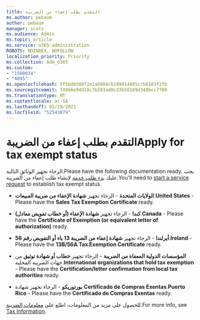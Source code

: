 ```yaml
---
title: التقدم بطلب إعفاء من الضريبة
ms.author: pebaum
author: pebaum
manager: scotv
ms.audience: Admin
ms.topic: article
ms.service: o365-administration
ROBOTS: NOINDEX, NOFOLLOW
localization_priority: Priority
ms.collection: Adm_O365
ms.custom:
- "1500034"
- "4895"
ms.openlocfilehash: 9f5bdb508f2e1ab884cb199914885ccb6103f2fb
ms.sourcegitcommit: f4866e94918c7b591ad0cd3b58169d340bcc7f00
ms.translationtype: MT
ms.contentlocale: ar-SA
ms.lasthandoff: 05/19/2021
ms.locfileid: "52543879"
---
```

# <a name="apply-for-tax-exempt-status"></a><span data-ttu-id="5d7de-102">التقدم بطلب إعفاء من الضريبة</span><span class="sxs-lookup"><span data-stu-id="5d7de-102">Apply for tax exempt status</span></span>

<span data-ttu-id="5d7de-103">الرجاء تجهيز الوثائق التالية.</span><span class="sxs-lookup"><span data-stu-id="5d7de-103">Please have the following documentation ready.</span></span> <span data-ttu-id="5d7de-104">يجب عليك [بدء طلب خدمة](https://go.microsoft.com/fwlink/p/?linkid=518322) لإنشاء طلب إعفاء من الضريبة.</span><span class="sxs-lookup"><span data-stu-id="5d7de-104">You'll need to [start a service request](https://go.microsoft.com/fwlink/p/?linkid=518322) to establish tax exempt status.</span></span>

- <span data-ttu-id="5d7de-105">**الولايات المتحدة** - الرجاء تجهيز **شهادة الإعفاء من ضريبة المبيعات**.</span><span class="sxs-lookup"><span data-stu-id="5d7de-105">**United States** - Please have the **Sales Tax Exemption Certificate** ready.</span></span>

- <span data-ttu-id="5d7de-106">**كندا** - الرجاء تجهيز **شهادة الإعفاء (أو خطاب تفويض معادل)**.</span><span class="sxs-lookup"><span data-stu-id="5d7de-106">**Canada** - Please have the **Certificate of Exemption (or equivalent letter of authorization)** ready.</span></span>

- <span data-ttu-id="5d7de-107">**أيرلندا** - الرجاء تجهيز **شهادة إعفاء من الضريبة 13 باء أو التفويض رقم 56**.</span><span class="sxs-lookup"><span data-stu-id="5d7de-107">**Ireland** - Please have the **13B/56A Tax Exemption Certificate** ready.</span></span>

- <span data-ttu-id="5d7de-108">**المؤسسات الدولية المعفاة من الضريبة** - الرجاء تجهيز **خطاب أو شهادة توثيق** من جهات الضريبة المحلية.</span><span class="sxs-lookup"><span data-stu-id="5d7de-108">**International organizations that hold tax exemption** - Please have the **Certification/letter confirmation from local tax authorities** ready.</span></span>

- <span data-ttu-id="5d7de-109">**بورتوريكو** - الرجاء تجهيز شهادة **Certificado de Compras Exentas**.</span><span class="sxs-lookup"><span data-stu-id="5d7de-109">**Puerto Rico** - Please have the **Certificado de Compras Exentas** ready.</span></span>

<span data-ttu-id="5d7de-110">للحصول على مزيد من المعلومات، اطلع على [معلومات الضريبة](/microsoft-365/commerce/billing-and-payments/tax-information).</span><span class="sxs-lookup"><span data-stu-id="5d7de-110">For more info, see [Tax Information](/microsoft-365/commerce/billing-and-payments/tax-information).</span></span>
